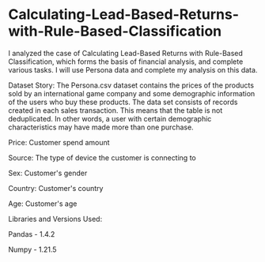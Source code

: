 # Calculating-Lead-Based-Returns-with-Rule-Based-Classification

I analyzed the case of Calculating Lead-Based Returns with Rule-Based Classification, which forms the basis of financial analysis, and complete various tasks. I will use Persona data and complete my analysis on this data.


Dataset Story:
The Persona.csv dataset contains the prices of the products sold by an international game company and some demographic information of the users who buy these products. The data set consists of records created in each sales transaction. This means that the table is not deduplicated. In other words, a user with certain demographic characteristics may have made more than one purchase.

Price: Customer spend amount

Source: The type of device the customer is connecting to

Sex: Customer's gender

Country: Customer's country

Age: Customer's age






Libraries and Versions Used:

Pandas - 1.4.2

Numpy - 1.21.5
